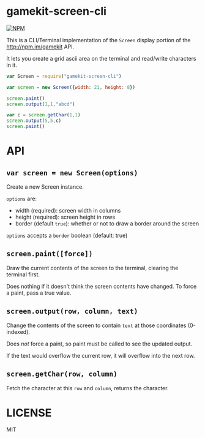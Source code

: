 gamekit-screen-cli
=====

[![NPM](https://nodei.co/npm/gamekit-screen-cli.png)](https://nodei.co/npm/gamekit-screen-cli/)

This is a CLI/Terminal implementation of the `Screen` display portion of the http://npm.im/gamekit API.

It lets you create a grid ascii area on the terminal and read/write characters in it.

```javascript
var Screen = require("gamekit-screen-cli")

var screen = new Screen({width: 21, height: 8})

screen.paint()
screen.output(1,1,"abcd")

var c = screen.getChar(1,1)
screen.output(5,5,c)
screen.paint()
```

API
===

`var screen = new Screen(options)`
---

Create a new Screen instance.

`options` are:
  * width (required): screen width in columns
  * height (required): screen height in rows
  * border (default `true`): whether or not to draw a border around the screen

`options` accepts a `border` boolean (default: true)

`screen.paint([force])`
---

Draw the current contents of the screen to the terminal, clearing the terminal first.

Does nothing if it doesn't think the screen contents have changed. To force a paint, pass a true value.

`screen.output(row, column, text)`
---

Change the contents of the screen to contain `text` at those coordinates (0-indexed).

Does *not* force a paint, so paint must be called to see the updated output.

If the text would overflow the current row, it will overflow into the next row.

`screen.getChar(row, column)`
---

Fetch the character at this `row` and `column`, returns the character.

LICENSE
=======

MIT
